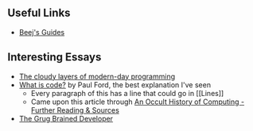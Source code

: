 ## Useful Links

- [Beej's Guides](https://beej.us/guide/)

## Interesting Essays

- [The cloudy layers of modern-day programming](https://vickiboykis.com/2022/12/05/the-cloudy-layers-of-modern-day-programming/)
- [What is code?](https://www.bloomberg.com/graphics/2015-paul-ford-what-is-code/) by Paul Ford, the best explanation I've seen
	- Every paragraph of this has a line that could go in [[Lines]]
	- Came upon this article through [An Occult History of Computing - Further Reading & Sources](https://porges.notion.site/An-Occult-History-of-Computing-Further-Reading-Sources-89743856980648f8b531cb870a48aacf)
- [The Grug Brained Developer](https://grugbrain.dev/)
